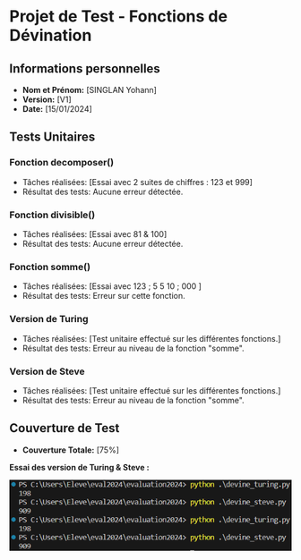 # Projet de Test - Fonctions de Dévination

## Informations personnelles
- **Nom et Prénom:** [SINGLAN Yohann]
- **Version:** [V1]
- **Date:** [15/01/2024]

## Tests Unitaires

### Fonction decomposer()
- Tâches réalisées: [Essai avec 2 suites de chiffres : 123 et 999]
- Résultat des tests: Aucune erreur détectée.

### Fonction divisible()
- Tâches réalisées: [Essai avec 81 & 100]
- Résultat des tests: Aucune erreur détectée.

### Fonction somme()
- Tâches réalisées: [Essai avec 123 ; 5 5 10 ; 000 ]
- Résultat des tests: Erreur sur cette fonction.

### Version de Turing
- Tâches réalisées: [Test unitaire effectué sur les différentes fonctions.]
- Résultat des tests: Erreur au niveau de la fonction "somme".

### Version de Steve
- Tâches réalisées: [Test unitaire effectué sur les différentes fonctions.]
- Résultat des tests: Erreur au niveau de la fonction "somme".

## Couverture de Test
- **Couverture Totale:** [75%]


**Essai des version de Turing & Steve :**

![Alt text](image.png)


